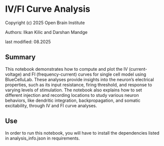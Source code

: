 # IV/FI Curve Analysis
Copyright (c) 2025 Open Brain Institute

Authors: Ilkan Kilic and Darshan Mandge

last modified: 08.2025

## Summary
This notebook demonstrates how to compute and plot the IV (current-voltage) and FI (frequency-current) curves for single cell model using BlueCelluLab. These analyses provide insights into the neuron’s electrical properties, such as its input resistance, firing threshold, and response to varying levels of stimulation. The notebook also explains how to set different injection and recording locations to study various neuron behaviors, like dendritic integration, backpropagation, and somatic excitability, through IV and FI curve analyses.

## Use
In order to run this notebook, you will have to install the dependencies listed in analysis_info.json in requirements.